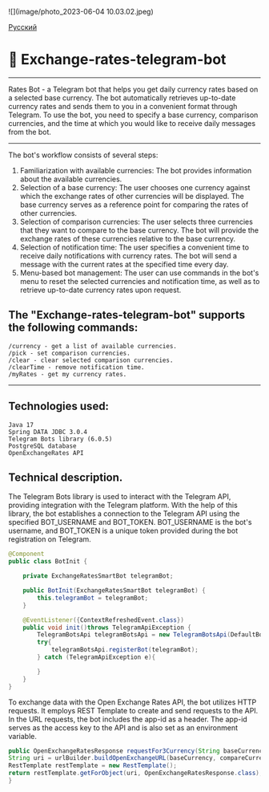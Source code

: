 ![](image/photo_2023-06-04 10.03.02.jpeg)


[Русский](README.md)

# 🤖 Exchange-rates-telegram-bot

----

Rates Bot - a Telegram bot that helps you get daily currency rates based on a selected base currency.
The bot automatically retrieves up-to-date currency rates and sends them to you in a convenient format through Telegram.
To use the bot, you need to specify a base currency, comparison currencies, and the time at which you would like to 
receive daily messages from the bot.

----

The bot's workflow consists of several steps:

1. Familiarization with available currencies: The bot provides information about the available currencies.
2. Selection of a base currency: The user chooses one currency against which the exchange rates of other currencies
will be displayed. The base currency serves as a reference point for comparing the rates of other currencies.
3. Selection of comparison currencies: The user selects three currencies that they want to compare to the base currency.
   The bot will provide the exchange rates of these currencies relative to the base currency.
4. Selection of notification time: The user specifies a convenient time to receive daily notifications with currency rates.
   The bot will send a message with the current rates at the specified time every day.
5. Menu-based bot management: The user can use commands in the bot's menu to reset the selected currencies and notification time,
   as well as to retrieve up-to-date currency rates upon request.


## The "Exchange-rates-telegram-bot" supports the following commands:


    /currency - get a list of available currencies.
    /pick - set comparison currencies.
    /clear - clear selected comparison currencies.
    /clearTime - remove notification time.
    /myRates - get my currency rates.

----

## Technologies used:

    Java 17
    Spring DATA JDBC 3.0.4
    Telegram Bots library (6.0.5)
    PostgreSQL database
    OpenExchangeRates API

## Technical description.

The Telegram Bots library is used to interact with the Telegram API, providing integration with the Telegram platform.
With the help of this library, the bot establishes a connection to the Telegram API using the specified BOT_USERNAME and BOT_TOKEN.
BOT_USERNAME is the bot's username, and BOT_TOKEN is a unique token provided during the bot registration on Telegram.

```java
@Component
public class BotInit {

    private ExchangeRatesSmartBot telegramBot;

    public BotInit(ExchangeRatesSmartBot telegramBot) {
        this.telegramBot = telegramBot;
    }

    @EventListener({ContextRefreshedEvent.class})
    public void init()throws TelegramApiException {
        TelegramBotsApi telegramBotsApi = new TelegramBotsApi(DefaultBotSession.class);
        try{
            telegramBotsApi.registerBot(telegramBot);
        } catch (TelegramApiException e){

        }
    }
}
```

To exchange data with the Open Exchange Rates API, the bot utilizes HTTP requests. It employs REST Template to create
and send requests to the API. In the URL requests, the bot includes the app-id as a header. The app-id serves
as the access key to the API and is also set as an environment variable.


```java 
public OpenExchangeRatesResponse requestFor3Currency(String baseCurrency, List<String> compareCurrency) {
String uri = urlBuilder.buildOpenExchangeURL(baseCurrency, compareCurrency);
RestTemplate restTemplate = new RestTemplate();
return restTemplate.getForObject(uri, OpenExchangeRatesResponse.class);
}
```
